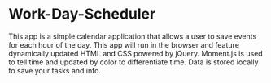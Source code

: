 # Work-Day-Scheduler
This app is a simple calendar application that allows a user to save events for each hour of the day. This app will run in the browser and feature dynamically updated HTML and CSS powered by jQuery.
Moment.js is used to tell time and updated by color to differentiate time. Data is stored locally to save your tasks and info.
